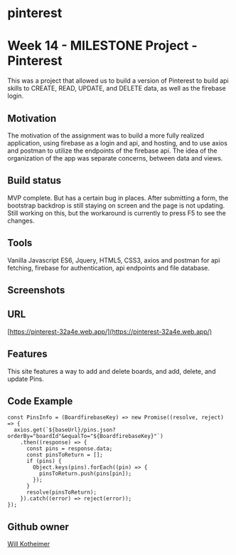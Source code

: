 # pinterest

# Week 14 - MILESTONE Project -Pinterest
This was a project that allowed us to build a version of Pinterest to build api skills to CREATE, READ, UPDATE, and DELETE  data, as well as the firebase login.

## Motivation
The motivation of the assignment was to build a more fully realized application, using firebase as a login and api, and hosting, and to use axios and postman to utilize the endpoints of the firebase api. The idea of the organization of the app was separate concerns, between data and views.

## Build status
MVP complete. But has a certain bug in places. After submitting a form, the bootstrap backdrop is still staying on screen and the page is not updating. Still working on this, but the workaround is currently to press F5 to see the changes.

## Tools
Vanilla Javascript ES6, Jquery, HTML5, CSS3, axios and postman for api fetching, firebase for authentication, api endpoints and file database.

## Screenshots



## URL

[https://pinterest-32a4e.web.app/](https://pinterest-32a4e.web.app/)

## Features
This site features a way to add and delete boards, and add, delete, and update Pins.

## Code Example
```
const PinsInfo = (BoardfirebaseKey) => new Promise((resolve, reject) => {
  axios.get(`${baseUrl}/pins.json?orderBy="boardId"&equalTo="${BoardfirebaseKey}"`)
    .then((response) => {
      const pins = response.data;
      const pinsToReturn = [];
      if (pins) {
        Object.keys(pins).forEach((pin) => {
          pinsToReturn.push(pins[pin]);
        });
      }
      resolve(pinsToReturn);
    }).catch((error) => reject(error));
});
```
## Github owner

[Will Kotheimer](https://github.com/willkotheimer/pinterest)

